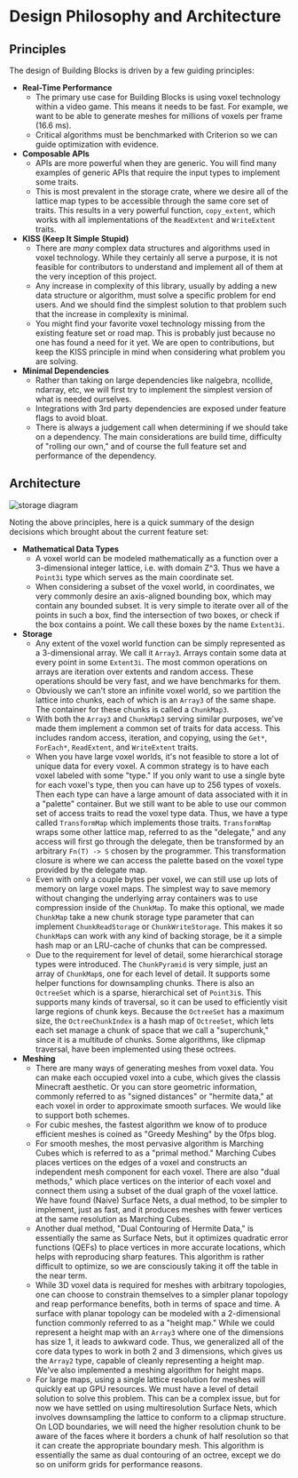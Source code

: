 # Design Philosophy and Architecture

## Principles

The design of Building Blocks is driven by a few guiding principles:

- **Real-Time Performance**
  - The primary use case for Building Blocks is using voxel technology within a
    video game. This means it needs to be fast. For example, we want to be able
    to generate meshes for millions of voxels per frame (16.6 ms).
  - Critical algorithms must be benchmarked with Criterion so we can guide
    optimization with evidence.
- **Composable APIs**
  - APIs are more powerful when they are generic. You will find many examples of
    generic APIs that require the input types to implement some traits.
  - This is most prevalent in the storage crate, where we desire all of the
    lattice map types to be accessible through the same core set of traits. This
    results in a very powerful function, `copy_extent`, which works with all
    implementations of the `ReadExtent` and `WriteExtent` traits.
- **KISS (Keep It Simple Stupid)**
  - There are *many* complex data structures and algorithms used in voxel
    technology. While they certainly all serve a purpose, it is not feasible for
    contributors to understand and implement all of them at the very inception
    of this project.
  - Any increase in complexity of this library, usually by adding a new data
    structure or algorithm, must solve a specific problem for end users. And we
    should find the simplest solution to that problem such that the increase in
    complexity is minimal.
  - You might find your favorite voxel technology missing from the existing
    feature set or road map. This is probably just because no one has found a
    need for it yet. We are open to contributions, but keep the KISS principle
    in mind when considering what problem you are solving.
- **Minimal Dependencies**
  - Rather than taking on large dependencies like nalgebra, ncollide, ndarray,
    etc, we will first try to implement the simplest version of what is needed
    ourselves.
  - Integrations with 3rd party dependencies are exposed under feature flags to
    avoid bloat.
  - There is always a judgement call when determining if we should take on a
    dependency. The main considerations are build time, difficulty of "rolling
    our own," and of course the full feature set and performance of the
    dependency.

## Architecture

![storage diagram](https://i.imgur.com/VPy3K36.png)

Noting the above principles, here is a quick summary of the design decisions
which brought about the current feature set:

- **Mathematical Data Types**
  - A voxel world can be modeled mathematically as a function over a
    3-dimensional integer lattice, i.e. with domain Z^3. Thus we have a
    `Point3i` type which serves as the main coordinate set.
  - When considering a subset of the voxel world, in coordinates, we very
    commonly desire an axis-aligned bounding box, which may contain any bounded
    subset. It is very simple to iterate over all of the points in such a box,
    find the intersection of two boxes, or check if the box contains a point. We
    call these boxes by the name `Extent3i`.
- **Storage**
  - Any extent of the voxel world function can be simply represented as a
    3-dimensional array. We call it `Array3`. Arrays contain some data at every
    point in some `Extent3i`. The most common operations on arrays are iteration
    over extents and random access. These operations should be very fast, and we
    have benchmarks for them.
  - Obviously we can't store an infinite voxel world, so we partition the
    lattice into chunks, each of which is an `Array3` of the same shape.
    The container for these chunks is called a `ChunkMap3`.
  - With both the `Array3` and `ChunkMap3` serving similar purposes, we've made
    them implement a common set of traits for data access. This includes random
    access, iteration, and copying, using the `Get*`, `ForEach*`, `ReadExtent`,
    and `WriteExtent` traits.
  - When you have large voxel worlds, it's not feasible to store a lot of unique
    data for every voxel. A common strategy is to have each voxel labeled with
    some "type." If you only want to use a single byte for each voxel's type,
    then you can have up to 256 types of voxels. Then each type can have a large
    amount of data associated with it in a "palette" container. But we still
    want to be able to use our common set of access traits to read the voxel
    type data. Thus, we have a type called `TransformMap` which implements those
    traits. `TransformMap` wraps some other lattice map, referred to as the
    "delegate," and any access will first go through the delegate, then be
    transformed by an arbitrary `Fn(T) -> S` chosen by the programmer. This
    transformation closure is where we can access the palette based on the voxel
    type provided by the delegate map.
  - Even with only a couple bytes per voxel, we can still use up lots of memory
    on large voxel maps. The simplest way to save memory without changing the
    underlying array containers was to use compression inside of the `ChunkMap`.
    To make this optional, we made `ChunkMap` take a new chunk storage type
    parameter that can implement `ChunkReadStorage` or `ChunkWriteStorage`. This
    makes it so `ChunkMap`s can work with any kind of backing storage, be it a
    simple hash map or an LRU-cache of chunks that can be compressed.
  - Due to the requirement for level of detail, some hierarchical storage types
    were introduced. The `ChunkPyramid` is very simple, just an array of `ChunkMap`s,
    one for each level of detail. It supports some helper functions for
    downsampling chunks. There is also an `OctreeSet` which is a sparse, hierarchical
    set of `Point3i`s. This supports many kinds of traversal, so it can be used
    to efficiently visit large regions of chunk keys. Because the `OctreeSet` has
    a maximum size, the `OctreeChunkIndex` is a hash map of `OctreeSet`, which
    lets each set manage a chunk of space that we call a "superchunk," since it
    is a multitude of chunks. Some algorithms, like clipmap traversal, have been
    implemented using these octrees.
- **Meshing**
  - There are many ways of generating meshes from voxel data. You can make each
    occupied voxel into a cube, which gives the classis Minecraft aesthetic. Or
    you can store geometric information, commonly referred to as "signed
    distances" or "hermite data," at each voxel in order to approximate smooth
    surfaces. We would like to support both schemes.
  - For cubic meshes, the fastest algorithm we know of to produce efficient
    meshes is coined as "Greedy Meshing" by the 0fps blog.
  - For smooth meshes, the most pervasive algorithm is Marching Cubes which is
    referred to as a "primal method." Marching Cubes places vertices on the
    edges of a voxel and constructs an independent mesh component for each
    voxel. There are also "dual methods," which place vertices on the interior
    of each voxel and connect them using a subset of the dual graph of the voxel
    lattice. We have found (Naive) Surface Nets, a dual method, to be simpler to
    implement, just as fast, and it produces meshes with fewer vertices at the
    same resolution as Marching Cubes.
  - Another dual method, "Dual Contouring of Hermite Data," is essentially the
    same as Surface Nets, but it optimizes quadratic error functions (QEFs) to
    place vertices in more accurate locations, which helps with reproducing sharp
    features. This algorithm is rather difficult to optimize, so we are consciously
    taking it off the table in the near term.
  - While 3D voxel data is required for meshes with arbitrary topologies, one
    can choose to constrain themselves to a simpler planar topology and reap
    performance benefits, both in terms of space and time. A surface with planar
    topology can be modeled with a 2-dimensional function commonly referred to
    as a "height map." While we could represent a height map with an `Array3`
    where one of the dimensions has size 1, it leads to awkward code. Thus, we
    generalized all of the core data types to work in both 2 and 3 dimensions,
    which gives us the `Array2` type, capable of cleanly representing a height
    map. We've also implemented a meshing algorithm for height maps.
  - For large maps, using a single lattice resolution for meshes will quickly
    eat up GPU resources. We must have a level of detail solution to solve this
    problem. This can be a complex issue, but for now we have settled on using
    multiresolution Surface Nets, which involves downsampling the lattice to
    conform to a clipmap structure. On LOD boundaries, we will need the higher
    resolution chunk to be aware of the faces where it borders a chunk of half
    resolution so that it can create the appropriate boundary mesh. This algorithm
    is essentially the same as dual contouring of an octree, except we do so
    on uniform grids for performance reasons.
